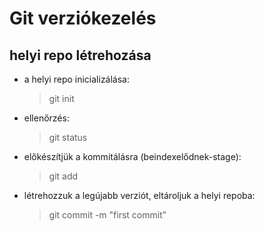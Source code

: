 # Git verziókezelés
## helyi repo létrehozása

- a helyi repo inicializálása:
    > git init
- ellenőrzés:
    > git status
- előkészítjük a kommitálásra (beindexelődnek-stage):
    > git add
- létrehozzuk a legújabb verziót, eltároljuk a helyi repoba:
    > git commit -m "first commit"